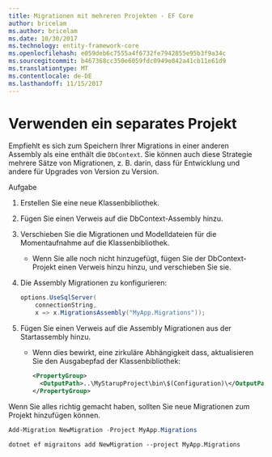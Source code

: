 ```yaml
---
title: Migrationen mit mehreren Projekten - EF Core
author: bricelam
ms.author: bricelam
ms.date: 10/30/2017
ms.technology: entity-framework-core
ms.openlocfilehash: e059deb6c7555a4f6732fe7942855e95b3f9a34c
ms.sourcegitcommit: b467368cc350e6059fdc0949e042a41cb11e61d9
ms.translationtype: MT
ms.contentlocale: de-DE
ms.lasthandoff: 11/15/2017
---
```

<a name="using-a-separate-project"></a>Verwenden ein separates Projekt
========================
Empfiehlt es sich zum Speichern Ihrer Migrations in einer anderen Assembly als eine enthält die `DbContext`. Sie können auch diese Strategie mehrere Sätze von Migrationen, z. B. darin, dass für Entwicklung und andere für Upgrades von Version zu Version.

Aufgabe

1. Erstellen Sie eine neue Klassenbibliothek.

2. Fügen Sie einen Verweis auf die DbContext-Assembly hinzu.

3. Verschieben Sie die Migrationen und Modelldateien für die Momentaufnahme auf die Klassenbibliothek.
   * Wenn Sie alle noch nicht hinzugefügt, fügen Sie der DbContext-Projekt einen Verweis hinzu hinzu, und verschieben Sie sie.

4. Die Assembly Migrationen zu konfigurieren:

   ``` csharp
   options.UseSqlServer(
       connectionString,
       x => x.MigrationsAssembly("MyApp.Migrations"));
   ```

5. Fügen Sie einen Verweis auf die Assembly Migrationen aus der Startassembly hinzu.
   * Wenn dies bewirkt, eine zirkuläre Abhängigkeit dass, aktualisieren Sie den Ausgabepfad der Klassenbibliothek:

     ``` xml
     <PropertyGroup>
       <OutputPath>..\MyStarupProject\bin\$(Configuration)\</OutputPath>
     </PropertyGroup>
     ```

Wenn Sie alles richtig gemacht haben, sollten Sie neue Migrationen zum Projekt hinzufügen können.

``` powershell
Add-Migration NewMigration -Project MyApp.Migrations
```
``` Console
dotnet ef migraitons add NewMigration --project MyApp.Migrations
```
